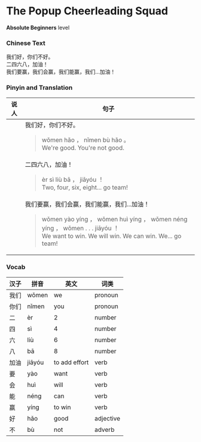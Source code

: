 # The Popup Cheerleading Squad
**Absolute Beginners** level
### Chinese Text
我们好，你们不好。<br />二四六八，加油！<br />我们要赢，我们会赢，我们能赢，我们...加油！

### Pinyin and Translation
|说人|句子|
|----|----|
||我们好，你们不好。<blockquote>wǒmen hǎo ， nǐmen bù hǎo 。<br />We're good. You're not good.</blockquote>|
||二四六八，加油！<blockquote>èr sì liù bā ， jiāyóu ！<br />Two, four, six, eight... go team!</blockquote>|
||我们要赢，我们会赢，我们能赢，我们...加油！<blockquote>wǒmen yào yíng ， wǒmen huì yíng ， wǒmen néng yíng ， wǒmen . . . jiāyóu ！<br />We want to win. We will win. We can win. We... go team!</blockquote>|
### Vocab
|汉子|拼音|英文|词类|
|----|----|----|----|
|我们|wǒmen|we|pronoun|
|你们|nǐmen|you|pronoun|
|二|èr|2|number|
|四|sì|4|number|
|六|liù|6|number|
|八|bā|8|number|
|加油|jiāyóu|to add effort|verb|
|要|yào|want|verb|
|会|huì|will|verb|
|能|néng|can|verb|
|赢|yíng|to win|verb|
|好|hǎo|good|adjective|
|不|bù|not|adverb|